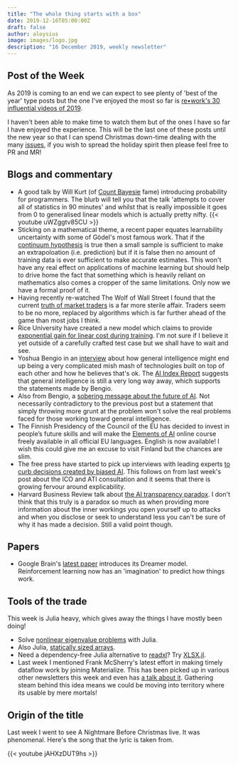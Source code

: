 ```yaml
---
title: "The whole thing starts with a box"
date: 2019-12-16T05:00:00Z
draft: false
author: aloysius
image: images/logo.jpg
description: "16 December 2019, weekly newsletter"
---
```


## Post of the Week

As 2019 is coming to an end we can expect to see plenty of 'best of the year'
type posts but the one I've enjoyed the most so far is [re•work's 30 influential
videos of
2019](https://blog.re-work.co/30-pieces-of-influential-ai-research-in-2019/).

I haven't been able to make time to watch them but of the ones I have so far I
have enjoyed the experience. This will be the last one of these posts until the
new year so that I can spend Christmas down-time dealing with the many
[issues](https://github.com/karetsu/diaries/issues), if you wish to spread the
holiday spirit then please feel free to PR and MR!


## Blogs and commentary

- A good talk by Will Kurt (of [Count Bayesie](https://www.countbayesie.com)
  fame) introducing probability for programmers. The blurb will tell you that
  the talk 'attempts to cover all of statistics in 90 minutes' and whilst that
  is really impossible it goes from 0 to generalised linear models which is
  actually pretty nifty.
  {{< youtube uWZggtv85CU >}}
- Sticking on a mathematical theme, a recent paper equates learnability
  uncertainty with some of Gödel's most famous work. That if the [continuum
  hypothesis](https://en.wikipedia.org/wiki/Continuum_hypothesis) is true then a
  small sample is sufficient to make an extrapoloation (i.e. prediction) but if
  it is false then no amount of training data is ever sufficient to make
  accurate estimates. This won't have any real effect on applications of machine
  learning but should help to drive home the fact that something which is
  heavily reliant on mathematics also comes a cropper of the same limitations.
  Only now we have a formal proof of it.
- Having recently re-watched The Wolf of Wall Street I found that the current
  [truth of market
  traders](https://www.forbes.com/sites/jackkelly/2019/12/10/artificial-intelligence-is-superseding-well-paying-wall-street-jobs/#43483517524d)
  is a far more sterile affair. Traders seem to be no more, replaced by
  algorithms which is far further ahead of the game than most jobs I think.
- Rice University have created a new model which claims to provide [exponential
  gain for linear cost during
  training](https://arstechnica.com/gadgets/2019/12/mach-ai-training-linear-cost-exponential-gain/).
  I'm not sure if I believe it yet outside of a carefully crafted test case but
  we shall have to wait and see.
- Yoshua Bengio in an
  [interview](https://spectrum.ieee.org/tech-talk/robotics/artificial-intelligence/yoshua-bengio-revered-architect-of-ai-has-some-ideas-about-what-to-build-next)
  about how general intelligence might end up being a very complicated mish mash
  of technologies built on top of each other and how he believes that's ok.
  The [AI Index
  Report](https://www.theverge.com/2019/12/12/21010671/ai-index-report-2019-machine-learning-artificial-intelligence-data-progress)
  suggests that general intelligence is still a very long way away, which
  supports the statements made by Bengio.
- Also from Bengio, a [sobering message about the future of
  AI](https://www.wired.com/story/sobering-message-future-ai-party/#). Not
  necessarily contradictory to the previous post but a statement that simply
  throwing more grunt at the problem won't solve the real problems faced for
  those working toward general intelligence.
- The Finnish Presidency of the Council of the EU has decided to invest in
  people’s future skills and will make the [Elements of
  AI](https://www.elementsofai.com/eu2019fi) online course freely available in
  all official EU languages. English is now available! I wish this could give
  me an excuse to visit Finland but the chances are slim.
- The free press have started to pick up interviews with leading experts [to
  curb decisions created by biased
  AI](https://www.theguardian.com/technology/2019/dec/12/ai-end-uk-use-racially-biased-algorithms-noel-sharkey).
  This follows on from last week's post about the ICO and ATI consultation and
  it seems that there is growing fervour around explicability.
- Harvard Business Review talk about [the AI transparency
  paradox](https://hbr.org/2019/12/the-ai-transparency-paradox). I don't think
  that this truly is a paradox so much as when providing more information about
  the inner workings you open yourself up to attacks and when you disclose or
  seek to understand less you can't be sure of why it has made a decision. Still
  a valid point though.

## Papers

- Google Brain's [latest paper](https://arxiv.org/pdf/1912.01603.pdf) introduces
  its Dreamer model. Reinforcement learning now has an 'imagination' to predict
  how things work.


## Tools of the trade

This week is Julia heavy, which gives away the things I have mostly been doing!

- Solve [nonlinear eigenvalue
  problems](https://nep-pack.github.io/NonlinearEigenproblems.jl/) with Julia.
- Also Julia, [statically sized
  arrays](https://github.com/JuliaArrays/StaticArrays.jl).
- Need a dependency-free Julia alternative to
  [readxl](https://readxl.tidyverse.org/)? Try
  [XLSX.jl](https://github.com/felipenoris/XLSX.jl).
- Last week I mentioned Frank McSherry's latest effort in making timely dataflow
  work by joining Materialize. This has been picked up in various other
  newsletters this week and even has [a talk about
  it](https://www.datacouncil.ai/talks/the-materialize-incremental-view-maintenance-engine).
  Gathering steam behind this idea means we could be moving into territory where its usable by mere mortals!




## Origin of the title

Last week I went to see A Nightmare Before Christmas live. It was phenomenal.
Here's the song that the lyric is taken from.

{{< youtube jAHXzDUT9hs >}}
